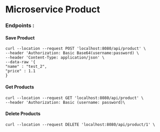 # Microservice Product 

### Endpoints : 

#### Save Product

`````
curl --location --request POST 'localhost:8080/api/product' \
--header 'Authorization: Basic Base64(username:password) \
--header 'Content-Type: application/json' \
--data-raw '{
"name" : "test_2",
"price" : 1.1
}
`````

#### Get Products
````
curl --location --request GET 'localhost:8080/api/product' \
--header 'Authorization: Basic (username: password)\
````

#### Delete Products

`````
curl --location --request DELETE 'localhost:8080/api/product/1' \
`````

